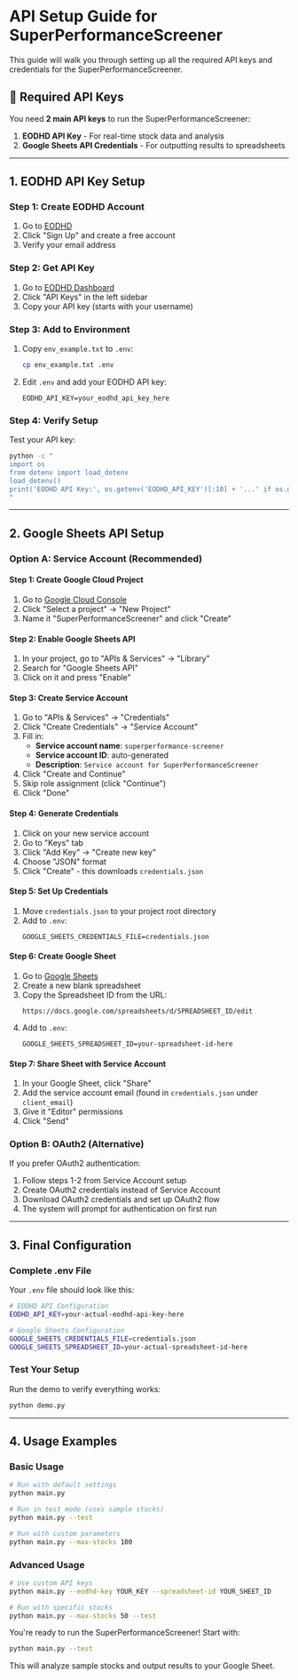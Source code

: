 # API Setup Guide for SuperPerformanceScreener

This guide will walk you through setting up all the required API keys and credentials for the SuperPerformanceScreener.

## 🔑 Required API Keys

You need **2 main API keys** to run the SuperPerformanceScreener:

1. **EODHD API Key** - For real-time stock data and analysis
2. **Google Sheets API Credentials** - For outputting results to spreadsheets

---

## 1. EODHD API Key Setup

### Step 1: Create EODHD Account
1. Go to [EODHD](https://eodhd.com/register)
2. Click "Sign Up" and create a free account
3. Verify your email address

### Step 2: Get API Key
1. Go to [EODHD Dashboard](https://eodhd.com/dashboard)
2. Click "API Keys" in the left sidebar
3. Copy your API key (starts with your username)

### Step 3: Add to Environment
1. Copy `env_example.txt` to `.env`:
   ```bash
   cp env_example.txt .env
   ```
2. Edit `.env` and add your EODHD API key:
   ```
   EODHD_API_KEY=your_eodhd_api_key_here
   ```

### Step 4: Verify Setup
Test your API key:
```bash
python -c "
import os
from dotenv import load_dotenv
load_dotenv()
print('EODHD API Key:', os.getenv('EODHD_API_KEY')[:10] + '...' if os.getenv('EODHD_API_KEY') else 'Not found')
"
```

---

## 2. Google Sheets API Setup

### Option A: Service Account (Recommended)

#### Step 1: Create Google Cloud Project
1. Go to [Google Cloud Console](https://console.cloud.google.com/)
2. Click "Select a project" → "New Project"
3. Name it "SuperPerformanceScreener" and click "Create"

#### Step 2: Enable Google Sheets API
1. In your project, go to "APIs & Services" → "Library"
2. Search for "Google Sheets API"
3. Click on it and press "Enable"

#### Step 3: Create Service Account
1. Go to "APIs & Services" → "Credentials"
2. Click "Create Credentials" → "Service Account"
3. Fill in:
   - **Service account name**: `superperformance-screener`
   - **Service account ID**: auto-generated
   - **Description**: `Service account for SuperPerformanceScreener`
4. Click "Create and Continue"
5. Skip role assignment (click "Continue")
6. Click "Done"

#### Step 4: Generate Credentials
1. Click on your new service account
2. Go to "Keys" tab
3. Click "Add Key" → "Create new key"
4. Choose "JSON" format
5. Click "Create" - this downloads `credentials.json`

#### Step 5: Set Up Credentials
1. Move `credentials.json` to your project root directory
2. Add to `.env`:
   ```
   GOOGLE_SHEETS_CREDENTIALS_FILE=credentials.json
   ```

#### Step 6: Create Google Sheet
1. Go to [Google Sheets](https://sheets.google.com/)
2. Create a new blank spreadsheet
3. Copy the Spreadsheet ID from the URL:
   ```
   https://docs.google.com/spreadsheets/d/SPREADSHEET_ID/edit
   ```
4. Add to `.env`:
   ```
   GOOGLE_SHEETS_SPREADSHEET_ID=your-spreadsheet-id-here
   ```

#### Step 7: Share Sheet with Service Account
1. In your Google Sheet, click "Share"
2. Add the service account email (found in `credentials.json` under `client_email`)
3. Give it "Editor" permissions
4. Click "Send"

### Option B: OAuth2 (Alternative)

If you prefer OAuth2 authentication:

1. Follow steps 1-2 from Service Account setup
2. Create OAuth2 credentials instead of Service Account
3. Download OAuth2 credentials and set up OAuth2 flow
4. The system will prompt for authentication on first run

---

## 3. Final Configuration

### Complete .env File
Your `.env` file should look like this:
```bash
# EODHD API Configuration
EODHD_API_KEY=your-actual-eodhd-api-key-here

# Google Sheets Configuration
GOOGLE_SHEETS_CREDENTIALS_FILE=credentials.json
GOOGLE_SHEETS_SPREADSHEET_ID=your-actual-spreadsheet-id-here
```

### Test Your Setup
Run the demo to verify everything works:
```bash
python demo.py
```

---

## 4. Usage Examples

### Basic Usage
```bash
# Run with default settings
python main.py

# Run in test mode (uses sample stocks)
python main.py --test

# Run with custom parameters
python main.py --max-stocks 100
```

### Advanced Usage
```bash
# Use custom API keys
python main.py --eodhd-key YOUR_KEY --spreadsheet-id YOUR_SHEET_ID

# Run with specific stocks
python main.py --max-stocks 50 --test
```



You're ready to run the SuperPerformanceScreener! Start with:

```bash
python main.py --test
```

This will analyze sample stocks and output results to your Google Sheet. 
